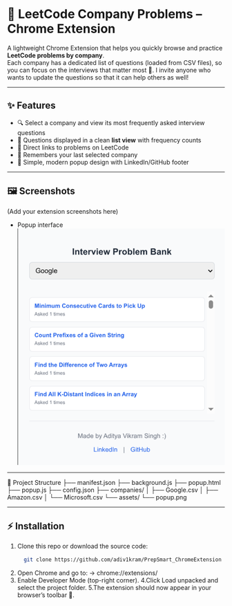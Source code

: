 # 📌 LeetCode Company Problems – Chrome Extension

A lightweight Chrome Extension that helps you quickly browse and practice **LeetCode problems by company**.  
Each company has a dedicated list of questions (loaded from CSV files), so you can focus on the interviews that matter most 🚀.
I invite anyone who wants to update the questions so that it can help others as well!

---

## ✨ Features
- 🔍 Select a company and view its most frequently asked interview questions  
- 📑 Questions displayed in a clean **list view** with frequency counts  
- 🔗 Direct links to problems on LeetCode  
- 💾 Remembers your last selected company  
- 🎨 Simple, modern popup design with LinkedIn/GitHub footer  

---

## 🖼️ Screenshots
(Add your extension screenshots here)

- Popup interface  
  ![Popup Screenshot](assets/popup.png)


---

📂 Project Structure
├── manifest.json
├── background.js
├── popup.html
├── popup.js
├── config.json
├── companies/
│   ├── Google.csv
│   ├── Amazon.csv
│   └── Microsoft.csv
└── assets/
    └── popup.png 


---

## ⚡ Installation

1. Clone this repo or download the source code:
     ```bash
       git clone https://github.com/adiv1kram/PrepSmart_ChromeExtension
2. Open Chrome and go to:
    -> chrome://extensions/
3. Enable Developer Mode (top-right corner).
4.Click Load unpacked and select the project folder.
5.The extension should now appear in your browser’s toolbar 🎉.
   


